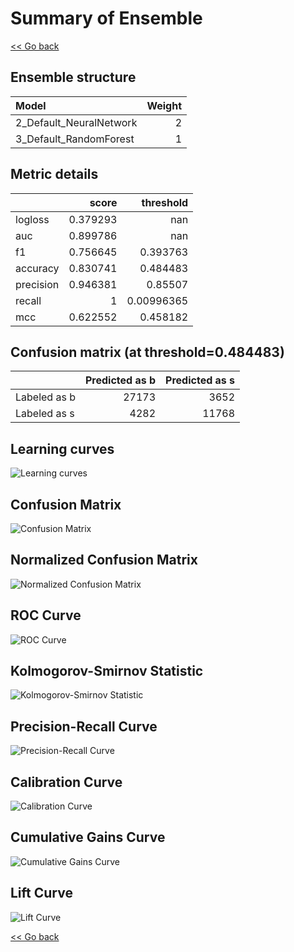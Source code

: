 # Summary of Ensemble

[<< Go back](../README.md)


## Ensemble structure
| Model                   |   Weight |
|:------------------------|---------:|
| 2_Default_NeuralNetwork |        2 |
| 3_Default_RandomForest  |        1 |

## Metric details
|           |    score |    threshold |
|:----------|---------:|-------------:|
| logloss   | 0.379293 | nan          |
| auc       | 0.899786 | nan          |
| f1        | 0.756645 |   0.393763   |
| accuracy  | 0.830741 |   0.484483   |
| precision | 0.946381 |   0.85507    |
| recall    | 1        |   0.00996365 |
| mcc       | 0.622552 |   0.458182   |


## Confusion matrix (at threshold=0.484483)
|              |   Predicted as b |   Predicted as s |
|:-------------|-----------------:|-----------------:|
| Labeled as b |            27173 |             3652 |
| Labeled as s |             4282 |            11768 |

## Learning curves
![Learning curves](learning_curves.png)
## Confusion Matrix

![Confusion Matrix](confusion_matrix.png)


## Normalized Confusion Matrix

![Normalized Confusion Matrix](confusion_matrix_normalized.png)


## ROC Curve

![ROC Curve](roc_curve.png)


## Kolmogorov-Smirnov Statistic

![Kolmogorov-Smirnov Statistic](ks_statistic.png)


## Precision-Recall Curve

![Precision-Recall Curve](precision_recall_curve.png)


## Calibration Curve

![Calibration Curve](calibration_curve_curve.png)


## Cumulative Gains Curve

![Cumulative Gains Curve](cumulative_gains_curve.png)


## Lift Curve

![Lift Curve](lift_curve.png)



[<< Go back](../README.md)
